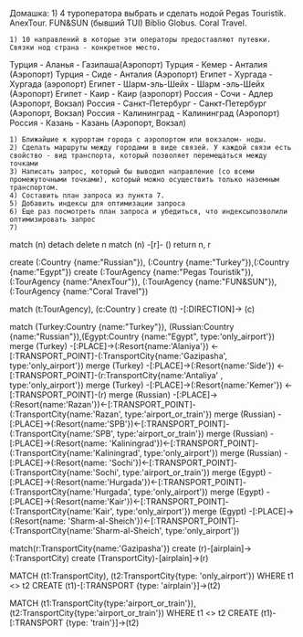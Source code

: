 
Домашка:
    1) 4 туроператора выбрать и сделать нодой
Pegas Touristik.
AnexTour.
FUN&SUN (бывший TUI)
Biblio Globus.
Coral Travel.

    1) 10 направлений в которые эти операторы предоставляют путевки. Связки нод страна - конкретное место.
    
Турция - Аланья - Газипаша(Аэропорт)
Турция - Кемер - Анталия (Аэропорт)
Турция - Сиде - Анталия (Аэропорт)
Египет - Хургада - Хургада (аэропорт)
Египет - Шарм-эль-Шейх - Шарм -эль-Шейх (Аэропорт)
Египет - Каир - Каир (аэропорт)
Россия - Сочи - Адлер (Аэропорт, Вокзал)
Россия - Санкт-Петербург - Санкт-Петербург (Аэропорт, Вокзал)
Россия - Калининград - Калининград (Аэропорт)
Россия - Казань - Казань (Аэропорт, Вокзал)

    1) Ближайшие к курортам города с аэропортом или вокзалом- ноды.
    2) Сделать маршруты между городами в виде связей. У каждой связи есть свойство - вид транспорта, который позволяет перемещаться между точками
    3) Написать запрос, который бы выводил направление (со всеми промежуточными точками), который можно осуществить только наземным транспортом.
    4) Составить план запроса из пункта 7.
    5) Добавить индексы для оптимизации запроса
    6) Еще раз посмотреть план запроса и убедиться, что индексыпозволили оптимизировать запрос
    7) 
    

match (n) detach delete n
match (n) -[r]- () return n, r

create (:Country {name:"Russian"}), (:Country {name:"Turkey"}),(:Country {name:"Egypt"})
create (:TourAgency {name:"Pegas Touristik"}), (:TourAgency {name:"AnexTour"}), (:TourAgency {name:"FUN&SUN"}),(:TourAgency {name:"Coral Travel"})

match (t:TourAgency), (c:Country )
create (t) -[:DIRECTION]-> (c)

match (Turkey:Country {name:"Turkey"}), (Russian:Country {name:"Russian"}),(Egypt:Country {name:"Egypt",  type:'only_airport'})
merge (Turkey) -[:PLACE]->(:Resort{name:'Alaniya'}) <-[:TRANSPORT_POINT]-(:TransportCity{name:'Gazipasha', type:'only_airport'}) 
merge (Turkey) -[:PLACE]->(:Resort{name:'Side'}) <-[:TRANSPORT_POINT]-(r:TransportCity{name:'Antaliya' , type:'only_airport'}) 
merge (Turkey) -[:PLACE]->(:Resort{name:'Kemer'}) <-[:TRANSPORT_POINT]-(r) 
merge (Russian) -[:PLACE]->(:Resort{name:'Razan'})<-[:TRANSPORT_POINT]-(:TransportCity{name:'Razan',  type:'airport_or_train'}) 
merge (Russian) -[:PLACE]->(:Resort{name:'SPB'})<-[:TRANSPORT_POINT]-(:TransportCity{name:'SPB', type:'airport_or_train'}) 
merge (Russian) -[:PLACE]->(:Resort{name: 'Kaliningrad'})<-[:TRANSPORT_POINT]-(:TransportCity{name:'Kaliningrad', type:'only_airport'}) 
merge (Russian) -[:PLACE]->(:Resort{name: 'Sochi'})<-[:TRANSPORT_POINT]-(:TransportCity{name:'Sochi', type:'airport_or_train'}) 
merge (Egypt) -[:PLACE]->(:Resort{name:'Hurgada'})<-[:TRANSPORT_POINT]-(:TransportCity{name:'Hurgada', type:'only_airport'}) 
merge (Egypt) -[:PLACE]->(:Resort{name:'Kair'})<-[:TRANSPORT_POINT]-(:TransportCity{name:'Kair', type:'only_airport'}) 
merge (Egypt) -[:PLACE]->(:Resort{name: 'Sharm-al-Sheich'})<-[:TRANSPORT_POINT]-(:TransportCity{name:'Sharm-al-Sheich', type:'only_airport'}) 

match(r:TransportCity{name:'Gazipasha'})
create (r)-[airplain]->(:TransportCity)
create (TransportCity)-[airplain]->(r)

MATCH (t1:TransportCity), (t2:TransportCity{type: 'only_airport'})
WHERE t1 <> t2
CREATE (t1)-[:TRANSPORT {type: 'airplain'}]->(t2)

MATCH (t1:TransportCity{type:'airport_or_train'}), (t2:TransportCity{type:'airport_or_train'})
WHERE t1 <> t2
CREATE (t1)-[:TRANSPORT {type: 'train'}]->(t2)